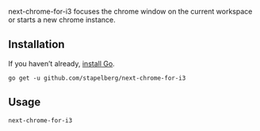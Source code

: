 next-chrome-for-i3 focuses the chrome window on the current workspace or starts a new chrome instance.

## Installation

If you haven’t already, [install Go](https://golang.org/dl/).

```shell
go get -u github.com/stapelberg/next-chrome-for-i3
```

## Usage

```shell
next-chrome-for-i3
```
